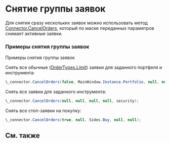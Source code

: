 # Снятие группы заявок

Для снятия сразу нескольких заявок можно использовать метод [Connector.CancelOrders](../api/StockSharp.Algo.Connector.CancelOrders.html), который по маске переданных параметров снимает активные заявки. 

### Примеры снятия группы заявок

Примеры снятия группы заявок

Снять все обычные ([OrderTypes.Limit](../api/StockSharp.Messages.OrderTypes.Limit.html)) заявки для заданного портфеля и инструмента:

```cs
\_connector.CancelOrders(false, MainWindow.Instance.Portfolio, null, null, security);
```

Снять все заявки для заданного инструмента: 

```cs
\_connector.CancelOrders(null, null, null, null, security);
```

Снять все стоп\-заявки на покупку: 

```cs
\_connector.CancelOrders(true, null, Sides.Buy, null, null);
```

## См. также
